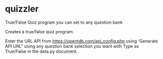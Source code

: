 # quizzler
True/False Quiz program you can set to any question bank

Creates a true/false quiz program.

Enter the URL API from https://opentdb.com/api_config.php using 'Generate API URL" using any question bank selection you want with Type as True/False in the data.py document.
